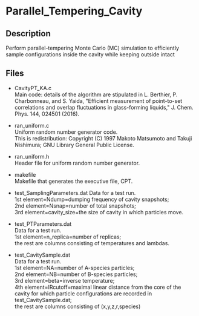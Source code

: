 # Parallel_Tempering_Cavity

Description
-----------
Perform parallel-tempering Monte Carlo (MC) simulation to efficiently sample configurations inside the cavity while keeping outside intact

Files
-----

- CavityPT_KA.c  
Main code: details of the algorithm are stipulated in  L. Berthier, P. Charbonneau, and S. Yaida, "Efficient measurement of point-to-set correlations and overlap fluctuations in glass-forming liquids," J. Chem. Phys. 144, 024501 (2016).

- ran_uniform.c  
Uniform random number generator code.  
This is redistribution: Copyright (C) 1997 Makoto Matsumoto and Takuji Nishimura; GNU Library General Public License.

- ran_uniform.h  
Header file for uniform random number generator.

- makefile  
Makefile that generates the executive file, CPT.

- test_SamplingParameters.dat
Data for a test run.  
1st element=Ndump=dumping frequency of cavity snapshots;  
2nd element=Nsnap=number of total snapshots;  
3rd element=cavity_size=the size of cavity in which particles move.

- test_PTParameters.dat  
Data for a test run.  
1st element=n_replica=number of replicas;  
the rest are columns consisting of temperatures and lambdas.

- test_CavitySample.dat  
Data for a test run.  
1st element=NA=number of A-species particles;  
2nd element=NB=number of B-species particles;  
3rd element=beta=inverse temperature;  
4th element=IRcutoff=maximal linear distance from the core of the cavity for which particle configurations are recorded in test_CavitySample.dat;  
the rest are columns consisting of (x,y,z,r,species)
